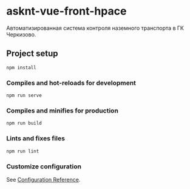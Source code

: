 # asknt-vue-front-hpace
Автоматизированная система контроля наземного транспорта в ГК Черкизово.

## Project setup
```
npm install
```

### Compiles and hot-reloads for development
```
npm run serve
```

### Compiles and minifies for production
```
npm run build
```

### Lints and fixes files
```
npm run lint
```

### Customize configuration
See [Configuration Reference](https://cli.vuejs.org/config/).
